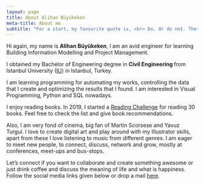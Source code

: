 ```yaml
---
layout: page
title: About Alihan Büyükeken
meta-title: About me
subtitle: "For a start, my favourite quote is, <br> Do. Or do not. There is no try. "
---
```


<div id="aboutme-section">

<p class="about-text">
<span class="fa fa-briefcase about-icon"></span>
  Hi again, my name is <strong>Alihan Büyükeken</strong>, I am an avid engineer for learning Building Information Modelling and Project Management. 
</p>

<p class="about-text">
<span class="fa fa-graduation-cap about-icon"></span>
I obtained my Bachelor of Engineering degree in <strong>Civil Engineering </strong>from Istanbul University (<a target="_blank" href="http://www.istanbulc.edu.tr/en/_">IU</a>) in Istanbul, Turkey.
</p>

<p class="about-text">
<span class="fa fa-code about-icon"></span>
I am learning programming for automating my works, controlling the data that I create and optimizing the results that I found. I am interested in Visual Programming, Python and SQL nowadays.
</p>

<p class="about-text">
<span class="fa fa-book about-icon"></span>
I enjoy reading books. In 2019, I started a <a target="_blank" href="https://www.goodreads.com/user_challenges/14717691">Reading Challenge</a> for reading 30 books. Feel free to check the list and give book recommendations. 
</p>

<p class="about-text">
<span class="fa fa-heart about-icon"></span>
Also, I am very fond of cinema, big fan of Martin Scorsese and Yavuz Turgul. I love to create digital art and play around with my Illustrator skills, apart from these I love listening to music from different genres. I am eager to meet new people, to connect, discuss, network and grow, mostly at conferences, meet-ups and bus-stops.
</p>

<p class="about-text">
<span class="fa fa-envelope about-icon"></span>
Let’s connect if you want to collaborate and create something awesome or just drink coffee and discuss the meaning of life and what is happiness. Follow the social media links given below or drop a mail <a target="_blank" href="mailto:alihan.b@hotmail.com">here</a>.
</p>

<br>
